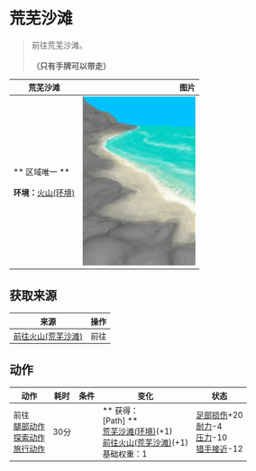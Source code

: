 # 荒芜沙滩  
> 前往荒芜沙滩。<br><br><b>（只有手牌可以带走）</b>  
  
  荒芜沙滩  |   图片   
 ----  |  ----:   
 ** 区域唯一 **<br><br>**环境：**[火山(环境)](Env_Volcano.md)  |  <img decoding="async" src="Sprite/DesolateBeach.png" href="a.md" style="max-width:300px;max-height:300px;">   
  
## 获取来源  
来源  |  操作  
----  |  ----  
[前往火山(荒芜沙滩)](Path_DesolateBeachToVolcano.md)  |  前往  
## 动作  
动作  |  耗时  |  条件  |  变化  |  状态  
----  |  ----  |  ----  |  ----  |  ----  
前往<br>[腿部动作](LegAction.md)<br>[探索动作](SlipperyAction.md)<br>[旅行动作](TravelAction.md)  |  30分  |    |  ** 获得： **<br>** [Path] **<br>  [荒芜沙滩(环境)](Env_DesolateBeach.md)(+1)<br>  [前往火山(荒芜沙滩)](Path_DesolateBeachToVolcano.md)(+1)<br>基础权重：1<br>  |  [足部损伤](FootDamage.md)+20<br>[耐力](Stamina.md)-4<br>[压力](Stress.md)-10<br>[猎手接近](HuntersProximity.md)-12  
